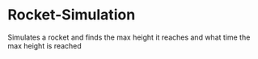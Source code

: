 # Rocket-Simulation
Simulates a rocket and finds the max height it reaches and what time the max height is reached
